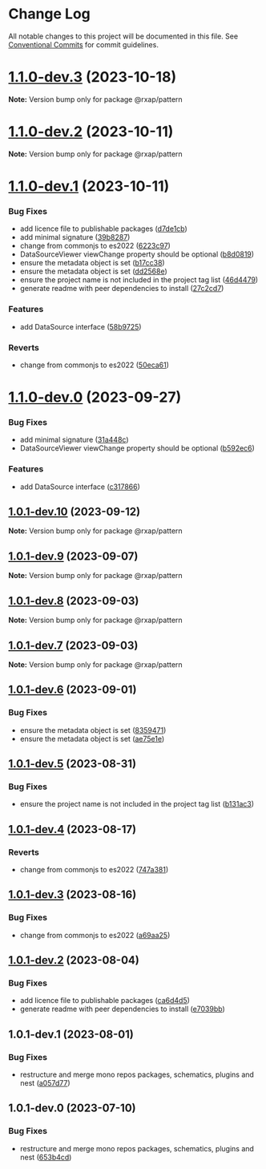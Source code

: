 # Change Log

All notable changes to this project will be documented in this file.
See [Conventional Commits](https://conventionalcommits.org) for commit guidelines.

# [1.1.0-dev.3](https://gitlab.com/rxap/packages/compare/@rxap/pattern@1.1.0-dev.2...@rxap/pattern@1.1.0-dev.3) (2023-10-18)

**Note:** Version bump only for package @rxap/pattern

# [1.1.0-dev.2](https://gitlab.com/rxap/packages/compare/@rxap/pattern@1.1.0-dev.1...@rxap/pattern@1.1.0-dev.2) (2023-10-11)

**Note:** Version bump only for package @rxap/pattern

# [1.1.0-dev.1](https://gitlab.com/rxap/packages/compare/@rxap/pattern@1.0.1-dev.0...@rxap/pattern@1.1.0-dev.1) (2023-10-11)

### Bug Fixes

- add licence file to publishable packages ([d7de1cb](https://gitlab.com/rxap/packages/commit/d7de1cb9db1bd1628f37084e3b0ffd1755aa75f6))
- add minimal signature ([39b8287](https://gitlab.com/rxap/packages/commit/39b8287efb549435d2a6573fbbf1429d776a3a5a))
- change from commonjs to es2022 ([6223c97](https://gitlab.com/rxap/packages/commit/6223c978078cfa899ca69424b62d2a99cbb290a7))
- DataSourceViewer viewChange property should be optional ([b8d0819](https://gitlab.com/rxap/packages/commit/b8d08197e890c7fefb142dc9fe2c1b268b97145f))
- ensure the metadata object is set ([b17cc38](https://gitlab.com/rxap/packages/commit/b17cc380ecc8f405bf06550da209c1f449099ed7))
- ensure the metadata object is set ([dd2568e](https://gitlab.com/rxap/packages/commit/dd2568edbfbee0c057024ae0c59128970e705101))
- ensure the project name is not included in the project tag list ([46d4479](https://gitlab.com/rxap/packages/commit/46d44798258ea1b20df9d4408b9c0809f55027b2))
- generate readme with peer dependencies to install ([27c2cd7](https://gitlab.com/rxap/packages/commit/27c2cd7d98f0c8a499b8c30719f49d69e4970ae9))

### Features

- add DataSource interface ([58b9725](https://gitlab.com/rxap/packages/commit/58b972544f2da8763ad9bb3388185037823220f9))

### Reverts

- change from commonjs to es2022 ([50eca61](https://gitlab.com/rxap/packages/commit/50eca61e9a89388d1cfeefb8b1029b302b6f307e))

# [1.1.0-dev.0](https://gitlab.com/rxap/packages/compare/@rxap/pattern@1.0.1-dev.10...@rxap/pattern@1.1.0-dev.0) (2023-09-27)

### Bug Fixes

- add minimal signature ([31a448c](https://gitlab.com/rxap/packages/commit/31a448cc6ac5559eb826fd8ff8a120d955a2f7fd))
- DataSourceViewer viewChange property should be optional ([b592ec6](https://gitlab.com/rxap/packages/commit/b592ec6b85f918f0abf1dcd52ecd59100e1f9096))

### Features

- add DataSource interface ([c317866](https://gitlab.com/rxap/packages/commit/c317866f365280dbff731939b52867051312453d))

## [1.0.1-dev.10](https://gitlab.com/rxap/packages/compare/@rxap/pattern@1.0.1-dev.9...@rxap/pattern@1.0.1-dev.10) (2023-09-12)

**Note:** Version bump only for package @rxap/pattern

## [1.0.1-dev.9](https://gitlab.com/rxap/packages/compare/@rxap/pattern@1.0.1-dev.8...@rxap/pattern@1.0.1-dev.9) (2023-09-07)

**Note:** Version bump only for package @rxap/pattern

## [1.0.1-dev.8](https://gitlab.com/rxap/packages/compare/@rxap/pattern@1.0.1-dev.7...@rxap/pattern@1.0.1-dev.8) (2023-09-03)

**Note:** Version bump only for package @rxap/pattern

## [1.0.1-dev.7](https://gitlab.com/rxap/packages/compare/@rxap/pattern@1.0.1-dev.6...@rxap/pattern@1.0.1-dev.7) (2023-09-03)

**Note:** Version bump only for package @rxap/pattern

## [1.0.1-dev.6](https://gitlab.com/rxap/packages/compare/@rxap/pattern@1.0.1-dev.5...@rxap/pattern@1.0.1-dev.6) (2023-09-01)

### Bug Fixes

- ensure the metadata object is set ([8359471](https://gitlab.com/rxap/packages/commit/8359471a69e0a68055fe95f115d030050d67e393))
- ensure the metadata object is set ([ae75e1e](https://gitlab.com/rxap/packages/commit/ae75e1e42a35db14e59dcfcc1b700a35ac73e47c))

## [1.0.1-dev.5](https://gitlab.com/rxap/packages/compare/@rxap/pattern@1.0.1-dev.4...@rxap/pattern@1.0.1-dev.5) (2023-08-31)

### Bug Fixes

- ensure the project name is not included in the project tag list ([b131ac3](https://gitlab.com/rxap/packages/commit/b131ac3bd92b3b8799d62f15bbd30a1997d7c753))

## [1.0.1-dev.4](https://gitlab.com/rxap/packages/compare/@rxap/pattern@1.0.1-dev.3...@rxap/pattern@1.0.1-dev.4) (2023-08-17)

### Reverts

- change from commonjs to es2022 ([747a381](https://gitlab.com/rxap/packages/commit/747a381a090f0a276cf363da61bb19ed0c9cb5b7))

## [1.0.1-dev.3](https://gitlab.com/rxap/packages/compare/@rxap/pattern@1.0.1-dev.2...@rxap/pattern@1.0.1-dev.3) (2023-08-16)

### Bug Fixes

- change from commonjs to es2022 ([a69aa25](https://gitlab.com/rxap/packages/commit/a69aa25b9824b94613392b3ea42fba18e5eb1168))

## [1.0.1-dev.2](https://gitlab.com/rxap/packages/compare/@rxap/pattern@1.0.1-dev.1...@rxap/pattern@1.0.1-dev.2) (2023-08-04)

### Bug Fixes

- add licence file to publishable packages ([ca6d4d5](https://gitlab.com/rxap/packages/commit/ca6d4d509a743b89bad5ed7ae935d3007231705a))
- generate readme with peer dependencies to install ([e7039bb](https://gitlab.com/rxap/packages/commit/e7039bb5e86ffeadfe7cc92d5fc71d32f8efb4fb))

## 1.0.1-dev.1 (2023-08-01)

### Bug Fixes

- restructure and merge mono repos packages, schematics, plugins and nest ([a057d77](https://gitlab.com/rxap/packages/commit/a057d77ca2acf9426a03a497da8532f8a2fe2c86))

## 1.0.1-dev.0 (2023-07-10)

### Bug Fixes

- restructure and merge mono repos packages, schematics, plugins and nest ([653b4cd](https://gitlab.com/rxap/packages/commit/653b4cd39fc92d322df9b3959651fea0aa6079da))
